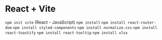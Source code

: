# React + Vite

`npm init vite` (React - JavaScript)
`npm install`
`npm install react-router-dom`
`npm install styled-components`
`npm install normalize.css`
`npm install react-toastify`
`npm install react-tooltip`
`npm install xlsx`
